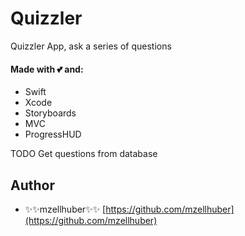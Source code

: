 # Quizzler

Quizzler App, ask a series of questions

#### Made with 💕 and:
* Swift
* Xcode
* Storyboards
* MVC
* ProgressHUD

TODO
Get questions from database

## Author

* ✨✨mzellhuber✨✨ [https://github.com/mzellhuber](https://github.com/mzellhuber)